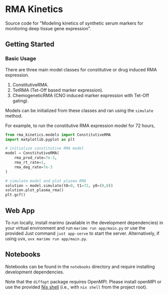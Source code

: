 # RMA Kinetics

Source code for "Modeling kinetics of synthetic serum markers for monitoring deep tissue gene expression".

## Getting Started

### Basic Usage

There are three main model classes for constitutive or drug induced RMA expression.

1. ConstitutiveRMA.
2. TetRMA (Tet-Off based marker expression).
3. ChemogeneticRMA (CNO induced marker expression with Tet-Off gating).

Models can be initialized from these classes and ran using the `simulate` method.

For example, to run the constitutive RMA expression model for 72 hours,

```python
from rma_kinetics.models import ConstitutiveRMA
import matplotlib.pyplot as plt

# initialize constitutive RMA model
model = ConstitutiveRMA(
    rma_prod_rate=7e-3,
    rma_rt_rate=1,
    rma_deg_rate=7e-3
)

# simulate model and plot plasma RMA
solution = model.simulate(t0=0, t1=72, y0=(0,0))
solution.plot_plasma_rma()
plt.gcf()
```

## Web App

To run locally, install marimo (available in the development dependencies) in
your virtual environment and run `marimo run app/main.py` or use the provided Just
command `just app-serve` to start the server.
Alternatively, if using uvx, `uvx marimo run app/main.py`.

## Notebooks

Notebooks can be found in the `notebooks` directory and require installing
development dependencies.

Note that the `diffopt` package requires OpenMPI. Please install openMPI or use
the provided [Nix shell](./shell.nix) (i.e., with `nix shell` from the project root).

